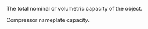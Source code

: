The total nominal or volumetric capacity of the object.


<!-- comment -->


Compressor nameplate capacity.
